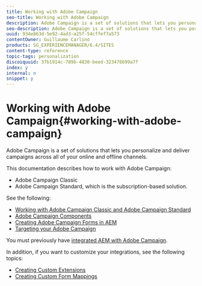 ```yaml
---
title: Working with Adobe Campaign
seo-title: Working with Adobe Campaign
description: Adobe Campaign is a set of solutions that lets you personalize and deliver campaigns across all of your online and offline channels
seo-description: Adobe Campaign is a set of solutions that lets you personalize and deliver campaigns across all of your online and offline channels
uuid: 934e863d-5e92-4ad3-a25f-54cffef7a573
contentOwner: Guillaume Carlino
products: SG_EXPERIENCEMANAGER/6.4/SITES
content-type: reference
topic-tags: personalization
discoiquuid: 37b1914c-789b-4830-beed-323476699a7f
index: y
internal: n
snippet: y
---
```


# Working with Adobe Campaign{#working-with-adobe-campaign}

Adobe Campaign is a set of solutions that lets you personalize and deliver campaigns across all of your online and offline channels.

This documentation describes how to work with Adobe Campaign:

* Adobe Campaign Classic 
* Adobe Campaign Standard, which is the subscription-based solution.

See the following:

* [Working with Adobe Campaign Classic and Adobe Campaign Standard](../../../sites/authoring/using/campaign.md)
* [Adobe Campaign Components](../../../sites/authoring/using/adobe-campaign-components.md)
* [Creating Adobe Campaign Forms in AEM](../../../sites/authoring/using/adobe-campaign-forms.md)
* [Targeting your Adobe Campaign](../../../sites/authoring/using/target-adobe-campaign.md)

You must previously have [integrated AEM with Adobe Campaign](../../../sites/administering/using/campaign.md).

In addition, if you want to customize your integrations, see the following topics:

* [Creating Custom Extensions](../../../sites/developing/using/extending-campaign-extensions.md)
* [Creating Custom Form Mappings](../../../sites/developing/using/extending-campaign-form-mapping.md)

